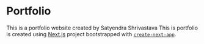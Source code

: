 # Portfolio
This is a portfolio website created by Satyendra Shrivastava
This is portfolio is created using [Next.js](https://nextjs.org/) project bootstrapped with [`create-next-app`](https://github.com/vercel/next.js/tree/canary/packages/create-next-app).

